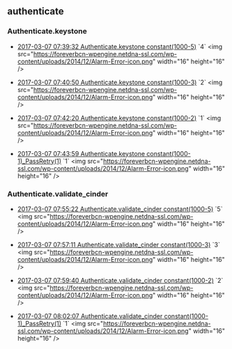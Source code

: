 

## authenticate

### Authenticate.keystone

- [2017-03-07 07:39:32 Authenticate.keystone constant(1000-5)](https://godleon.github.io/osp_binary_test_result/0.0.43/authenticate/(20170307_073932)Authenticate.keystone-constant(1000-5)-FAILED.html) `4` <img src="https://foreverbcn-wpengine.netdna-ssl.com/wp-content/uploads/2014/12/Alarm-Error-icon.png" width="16" height="16" \/>

- [2017-03-07 07:40:50 Authenticate.keystone constant(1000-3)](https://godleon.github.io/osp_binary_test_result/0.0.43/authenticate/(20170307_074050)Authenticate.keystone-constant(1000-3)-FAILED.html) `2` <img src="https://foreverbcn-wpengine.netdna-ssl.com/wp-content/uploads/2014/12/Alarm-Error-icon.png" width="16" height="16" \/>

- [2017-03-07 07:42:20 Authenticate.keystone constant(1000-2)](https://godleon.github.io/osp_binary_test_result/0.0.43/authenticate/(20170307_074220)Authenticate.keystone-constant(1000-2)-FAILED.html) `1` <img src="https://foreverbcn-wpengine.netdna-ssl.com/wp-content/uploads/2014/12/Alarm-Error-icon.png" width="16" height="16" \/>

- [2017-03-07 07:43:59 Authenticate.keystone constant(1000-1)_PassRetry(1)](https://godleon.github.io/osp_binary_test_result/0.0.43/authenticate/(20170307_074359)Authenticate.keystone-constant(1000-1)_PassRetry(1)-FAILED.html) `1` <img src="https://foreverbcn-wpengine.netdna-ssl.com/wp-content/uploads/2014/12/Alarm-Error-icon.png" width="16" height="16" \/>

### Authenticate.validate_cinder

- [2017-03-07 07:55:22 Authenticate.validate_cinder constant(1000-5)](https://godleon.github.io/osp_binary_test_result/0.0.43/authenticate/(20170307_075522)Authenticate.validate_cinder-constant(1000-5)-FAILED.html) `5` <img src="https://foreverbcn-wpengine.netdna-ssl.com/wp-content/uploads/2014/12/Alarm-Error-icon.png" width="16" height="16" \/>

- [2017-03-07 07:57:11 Authenticate.validate_cinder constant(1000-3)](https://godleon.github.io/osp_binary_test_result/0.0.43/authenticate/(20170307_075711)Authenticate.validate_cinder-constant(1000-3)-FAILED.html) `3` <img src="https://foreverbcn-wpengine.netdna-ssl.com/wp-content/uploads/2014/12/Alarm-Error-icon.png" width="16" height="16" \/>

- [2017-03-07 07:59:40 Authenticate.validate_cinder constant(1000-2)](https://godleon.github.io/osp_binary_test_result/0.0.43/authenticate/(20170307_075940)Authenticate.validate_cinder-constant(1000-2)-FAILED.html) `2` <img src="https://foreverbcn-wpengine.netdna-ssl.com/wp-content/uploads/2014/12/Alarm-Error-icon.png" width="16" height="16" \/>

- [2017-03-07 08:02:07 Authenticate.validate_cinder constant(1000-1)_PassRetry(1)](https://godleon.github.io/osp_binary_test_result/0.0.43/authenticate/(20170307_080207)Authenticate.validate_cinder-constant(1000-1)_PassRetry(1)-FAILED.html) `1` <img src="https://foreverbcn-wpengine.netdna-ssl.com/wp-content/uploads/2014/12/Alarm-Error-icon.png" width="16" height="16" \/>
